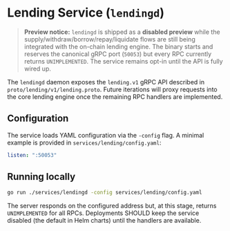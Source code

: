 # Lending Service (`lendingd`)

> **Preview notice:** `lendingd` is shipped as a **disabled preview** while the
> supply/withdraw/borrow/repay/liquidate flows are still being integrated with
> the on-chain lending engine. The binary starts and reserves the canonical
> gRPC port (`50053`) but every RPC currently returns `UNIMPLEMENTED`. The
> service remains opt-in until the API is fully wired up.

The `lendingd` daemon exposes the `lending.v1` gRPC API described in
`proto/lending/v1/lending.proto`. Future iterations will proxy requests into the
core lending engine once the remaining RPC handlers are implemented.

## Configuration

The service loads YAML configuration via the `-config` flag. A minimal example
is provided in `services/lending/config.yaml`:

```yaml
listen: ":50053"
```

## Running locally

```bash
go run ./services/lendingd -config services/lending/config.yaml
```

The server responds on the configured address but, at this stage, returns
`UNIMPLEMENTED` for all RPCs. Deployments SHOULD keep the service disabled (the
default in Helm charts) until the handlers are available.
